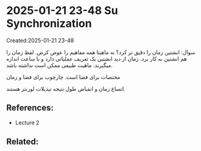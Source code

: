 # 2025-01-21 23-48 Su Synchronization
Created:2025-01-21 23-48

سوال: انشتین زمان را دقیق تر کرد؟ نه ماهیتا همه مفاهیم را عوض کرض. لفظ زمان را هم انشتین به کار برد. زمان از دید انشتین یک تعریف عملیاتی دارد و با ساعت اندازه میگیرند. ماهیت طبیعی ممکن است نداشته باشد.

مختصات برای فضا است.
چارچوب برای فضا و زمان

اتساع زمان و انقباض طول نتیجه تیدیلات لورنتز هستند.

## References:
- Lecture 2
## Related:



